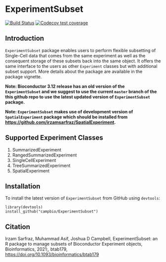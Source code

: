 # ExperimentSubset
[![Build Status](https://travis-ci.org/campbio/ExperimentSubset.svg?branch=master)](https://travis-ci.org/campbio/ExperimentSubset)
[![Codecov test coverage](https://codecov.io/gh/campbio/ExperimentSubset/branch/master/graph/badge.svg)](https://codecov.io/gh/campbio/ExperimentSubset?branch=master)

## Introduction
`ExperimentSubset` package enables users to perform flexible subsetting of Single-Cell data that comes from the same experiment as well as the consequent storage of these subsets back into the same object. It offers the same interface to the users as other `Experiment` classes but with additional subset support. More details about the package are available in the package vignette.

<b> Note: Bioconductor 3.12 release has an old version of the `ExperimentSubset` and we suggest to use the current `master` branch of the this github repo to use the latest updated version of `ExperimentSubset` package. </b>

<b> Note: `ExperimentSubset` makes use of development version of `SpatialExperiment` package which should be installed from https://github.com/irzamsarfraz/SpatialExperiment. </b>

## Supported Experiment Classes
1. SummarizedExperiment
2. RangedSummarizedExperiment
3. SingleCellExperiment
4. TreeSummarizedExperiment
5. SpatialExperiment

## Installation
To install the latest version of `ExperimentSubset` from GitHub using `devtools`:
```
library(devtools)
install_github("campbio/ExperimentSubset")
```

## Citation
Irzam Sarfraz, Muhammad Asif, Joshua D Campbell, ExperimentSubset: an R package to manage subsets of Bioconductor Experiment objects, Bioinformatics, 2021;, btab179, https://doi.org/10.1093/bioinformatics/btab179
